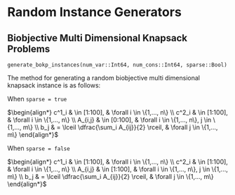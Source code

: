 # Random Instance Generators #

## Biobjective Multi Dimensional Knapsack Problems ##

```@docs
generate_bokp_instances(num_var::Int64, num_cons::Int64, sparse::Bool)
```

The method for generating a random biobjective multi dimensional knapsack instance is as follows:

When `sparse = true`

$\begin{align*}
c^1_i & \in [1:100], & \forall i \in \{1,..., n\} \\
c^2_i & \in [1:100], & \forall i \in \{1,..., n\} \\
A_{i,j} & \in [0:100], & \forall i \in \{1,..., n\}, j \in \{1,..., m\} \\
b_j & = \lceil \dfrac{\sum_i A_{ij}}{2} \rceil, & \forall j \in \{1,..., m\}
\end{align*}$

When `sparse = false`

$\begin{align*}
c^1_i & \in [1:100], & \forall i \in \{1,..., n\} \\
c^2_i & \in [1:100], & \forall i \in \{1,..., n\} \\
A_{i,j} & \in [1:100], & \forall i \in \{1,..., n\}, j \in \{1,..., m\} \\
b_j & = \lceil \dfrac{\sum_i A_{ij}}{2} \rceil, & \forall j \in \{1,..., m\}
\end{align*}$
